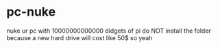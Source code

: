 # pc-nuke
nuke ur pc with 10000000000000 didgets of pi do NOT install the folder because a new hard drive will cost like 50$ so yeah 
